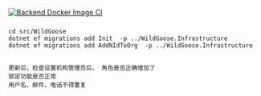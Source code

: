 

[![Backend Docker Image CI](https://github.com/zlzforever/WildGoose/actions/workflows/backend.yml/badge.svg)](https://github.com/zlzforever/WildGoose/actions/workflows/backend.yml)
###


```
cd src/WildGoose
dotnet ef migrations add Init  -p ../WildGoose.Infrastructure
dotnet ef migrations add AddNIdToOrg  -p ../WildGoose.Infrastructure
 
```

``` 
更新后，检查设置机构管理员后， 角色是否正确增加了
锁定功能是否正常
用户名、邮件、电话不得重复
```
